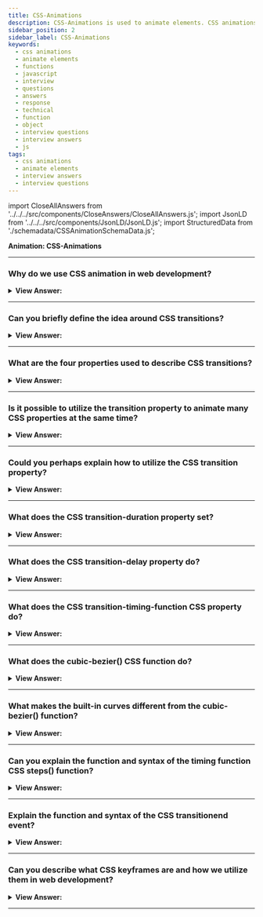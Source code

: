 ```yaml
---
title: CSS-Animations
description: CSS-Animations is used to animate elements. CSS animations make it possible to do simple animations without JavaScript. - JavaScript Interview Questions
sidebar_position: 2
sidebar_label: CSS-Animations
keywords:
  - css animations
  - animate elements
  - functions
  - javascript
  - interview
  - questions
  - answers
  - response
  - technical
  - function
  - object
  - interview questions
  - interview answers
  - js
tags:
  - css animations
  - animate elements
  - interview answers
  - interview questions
---
```


import CloseAllAnswers from '../../../src/components/CloseAnswers/CloseAllAnswers.js';
import JsonLD from '../../../src/components/JsonLD/JsonLD.js';
import StructuredData from './schemadata/CSSAnimationSchemaData.js';

<JsonLD data={StructuredData} />

<head>
  <title>CSS-Animations | HelloJavaScript.info</title>
</head>

**Animation: CSS-Animations**

<CloseAllAnswers />

---

### Why do we use CSS animation in web development?

<details>
  <summary><strong>View Answer:</strong></summary>
  <div>
  <div><strong>Interview Response:</strong> CSS animations make it possible to do simple animations without JavaScript. JavaScript can be used to control CSS animations and make them even better with little code. The general idea is that when you can use CSS versus JavaScript, you should because it reduces the load on the browser.
    </div>
  </div>
</details>

---

### Can you briefly define the idea around CSS transitions?

<details>
  <summary><strong>View Answer:</strong></summary>
  <div>
  <div><strong>Interview Response:</strong> CSS transitions are a basic concept. We explain a property's modifications and how they should be animated. The browser paints the animation whenever the property changes, and we have to alter the property, and the browser transitions smoothly.
    </div><br />
  <div><strong className="codeExample">Code Example:</strong><br /><br />

  <div></div>

```html
<button id="color">Click me</button>

<style>
  #color {
    transition-property: background-color;
    transition-duration: 3s;
  }
</style>

<script>
  color.onclick = function () {
    this.style.backgroundColor = 'red';
  };
</script>
```

  </div>
  </div>
</details>

---

### What are the four properties used to describe CSS transitions?

<details>
  <summary><strong>View Answer:</strong></summary>
  <div>
  <div><strong>Interview Response:</strong> There are 4 properties to describe CSS transitions, including transition-property, transition-duration, transition-timing-function, and transition-delay.
    </div>
  </div>
</details>

---

### Is it possible to utilize the transition property to animate many CSS properties at the same time?

<details>
  <summary><strong>View Answer:</strong></summary>
  <div>
  <div><strong>Interview Response:</strong> Yes, we can transition multiple CSS properties, like font size and color.
    </div><br />
  <div><strong className="codeExample">Code Example:</strong><br /><br />

  <div></div>

```html
<button id="growing">Click me</button>

<style>
  #growing {
    transition: font-size 3s, color 2s;
  }
</style>

<script>
  growing.onclick = function () {
    this.style.fontSize = '36px';
    this.style.color = 'red';
  };
</script>
```

  </div>
  </div>
</details>

---

### Could you perhaps explain how to utilize the CSS transition property?

<details>
  <summary><strong>View Answer:</strong></summary>
  <div>
  <div><strong>Interview Response:</strong> The transition-property CSS property sets the CSS properties to which a transition effect should be applied. In transition-property, we write a list of properties to animate, for instance, left, margin-left, height, color, or we could write all, which means “animate all properties”. We should note that some properties cannot be animated. However, most of the generally used properties are MDN animatable.
    </div><br />
  <div><strong className="codeExample">Code Example:</strong><br /><br />

  <div></div>

```css
div {
  width: 100px; // <-
  height: 100px;
  background: red;
  transition-property: width; // <-
  transition-duration: 2s;
}

div:hover {
  width: 300px; // <-
}
```

  </div>
  </div>
</details>

---

### What does the CSS transition-duration property set?

<details>
  <summary><strong>View Answer:</strong></summary>
  <div>
  <div><strong>Interview Response:</strong> The transition-duration CSS property sets the length of time a transition animation should take to complete. By default, the value is 0s, meaning no animation occurs.<br /><br />You may specify multiple durations; each duration gets applied to the related property specified by the transition-property property, which acts as a master list. If fewer durations get specified than in the master list, the user agent repeats the list of durations. If there are more durations in the list, the list truncates to the correct size. In both cases, the CSS declaration stays valid.
    </div><br />
  <div><strong className="codeExample">Code Example:</strong><br /><br />

  <div></div>

```js
div {
  width: 100px;
  height: 100px;
  background: red;
  transition-property: width;
  transition-duration: 2s; // <-
}

div:hover {
  width: 300px;
}
```

  </div>
  </div>
</details>

---

### What does the CSS transition-delay property do?

<details>
  <summary><strong>View Answer:</strong></summary>
  <div>
  <div><strong>Interview Response:</strong> The transition-delay CSS property specifies the duration to wait before starting a property's transition effect when its value changes.
    </div><br />
  <div><strong className="codeExample">Code Example:</strong><br /><br />

  <div></div>

```css
div {
  width: 100px;
  height: 100px;
  background: red;
  transition-property: width;
  transition-duration: 5s;
  transition-delay: 2s; // <-
}

div:hover {
  width: 300px;
}
```

  </div>
  </div>
</details>

---

### What does the CSS transition-timing-function CSS property do?

<details>
  <summary><strong>View Answer:</strong></summary>
  <div>
  <div><strong>Interview Response:</strong> The transition-timing-function CSS property specifies how a transition effect impacts the computed intermediate values for CSS properties. The timing function specifies how the animation process progresses throughout its timeline. Will it begin slowly and then pick up speed, or vice versa? At first glance, it looks to be the most challenging property. However, it becomes relatively simple if we dedicate some effort to it. The transition-timing-function attribute takes one of two values: a Bezier curve or steps.
    </div><br />
  <div><strong className="codeExample">Code Example:</strong><br /><br />

  <div></div>

```css
div {
  width: 100px;
  height: 50px;
  background: red;
  color: white;
  font-weight: bold;
  transition: width 2s;
}

#div1 {
  transition-timing-function: linear;
}
#div2 {
  transition-timing-function: ease;
}
#div3 {
  transition-timing-function: ease-in;
}
#div4 {
  transition-timing-function: ease-out;
}
#div5 {
  transition-timing-function: ease-in-out;
}

div:hover {
  width: 300px;
}
```

  </div>
  </div>
</details>

---

### What does the cubic-bezier() CSS function do?

<details>
  <summary><strong>View Answer:</strong></summary>
  <div>
  <div><strong>Interview Response:</strong> The cubic-bezier() function defines a Cubic Bezier curve. A Cubic Bezier curve gets defined by P0, P1, P2, and P3 points. P0 and P3 are the curve's start and end, and, in CSS, these points are fixed as the coordinates are ratios. P0 is (0, 0) and represents the initial time and the initial state, and P3 is (1, 1) and represents the final time and the final state. We use the cubic-bezier() function with the animation-timing-function and transition-timing-function properties.
    </div><br />
  <div><strong className="codeExample">Code Example:</strong><br /><br />

  <div></div>

```css
div {
  width: 100px;
  height: 100px;
  background: red;
  transition: width 2s;
  transition-timing-function: cubic-bezier(0.1, 0.7, 1, 0.1);
}

div:hover {
  width: 300px;
}
```

  </div>
  </div>
</details>

---

### What makes the built-in curves different from the cubic-bezier() function?

<details>
  <summary><strong>View Answer:</strong></summary>
  <div>
  <div><strong>Interview Response:</strong> The main difference between the CSS built-in curves and the cubic-bezier() function is that the function can make the animation exceed its range. The control points on the curve can have any y coordinates: even negative or huge ones. Then the Bezier curve would also extend exceptionally low or high, making the animation go beyond its normal range.
    </div><br />
  <div><strong className="codeExample">Code Example:</strong><br /><br />

  <div></div>

```css
.myImage {
  position: relative;
  cursor: pointer;
  width: 177px;
  height: 160px;
  left: 100px;
  transition: left 5s cubic-bezier(0.5, -1, 0.5, 2); // <-
}
```

  </div>
  </div>
</details>

---

### Can you explain the function and syntax of the timing function CSS steps() function?

<details>
  <summary><strong>View Answer:</strong></summary>
  <div>
  <div><strong>Interview Response:</strong> The steps() function allows you to specify intervals for the timing function. It takes one or two parameters, separated by a comma: a positive integer and an optional start or end value. If we do not include a second parameter, it defaults to end.
    </div><br />
  <div><strong className="codeExample">Code Example:</strong><br /><br />

  <div></div>

```css
#stripe.animate {
  transform: translate(-90%);
  transition-property: transform;
  transition-duration: 9s;
  transition-timing-function: steps(9, start); /* <-- */
}
```

  </div>
  </div>
</details>

---

### Explain the function and syntax of the CSS transitionend event?

<details>
  <summary><strong>View Answer:</strong></summary>
  <div>
  <div><strong>Interview Response:</strong> The transitionend event fires when a CSS transition reaches completion. If a transition gets removed before completion, the transition-property deletes, or the display attribute changes to none, the event is not triggered.
    </div><br />
  <div><strong className="codeExample">Code Example:</strong><br /><br />

  <div></div>

```js
const transition = document.querySelector('.transition');

transition.addEventListener('transitionend', () => {
  console.log('Transition ended');
});
```

  </div>
  </div>
</details>

---

### Can you describe what CSS keyframes are and how we utilize them in web development?

<details>
  <summary><strong>View Answer:</strong></summary>
  <div>
  <div><strong>Interview Response:</strong> The @keyframes CSS at-rule controls the intermediate steps in a CSS animation sequence by defining styles for keyframes (or waypoints) along the animation sequence. This process gives more control over the intermediate steps of the animation sequence than transitions.
    </div><br />
  <div><strong className="codeExample">Code Example:</strong><br /><br />

  <div></div>

```html
<div class="progress"></div>

<style>
  @keyframes go-left-right {
    /* give it a name: "go-left-right" */
    from {
      left: 0px;
    } /* animate from left: 0px */
    to {
      left: calc(100% - 50px);
    } /* animate to left: 100%-50px */
  }

  .progress {
    animation: go-left-right 3s infinite alternate;
    /* apply the animation "go-left-right" to the element
       duration 3 seconds
       number of times: infinite
       alternate direction every time
    */

    position: relative;
    border: 2px solid green;
    width: 50px;
    height: 20px;
    background: lime;
  }
</style>
```

  </div>
  </div>
</details>

---
